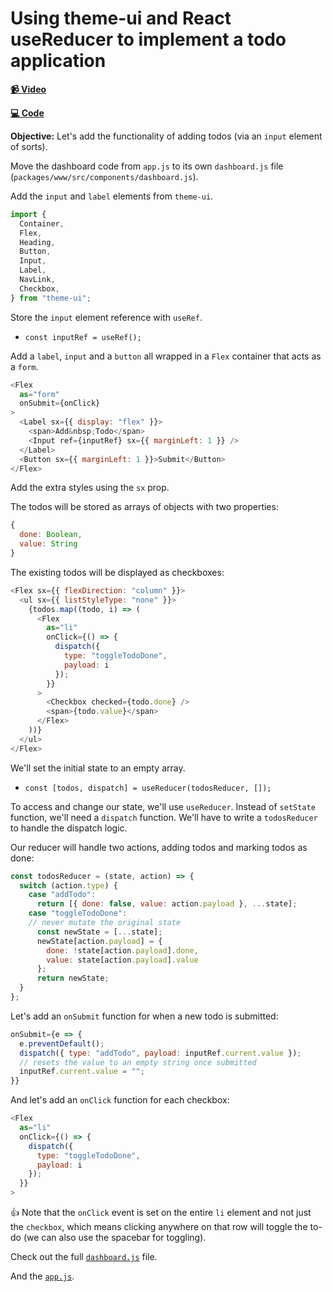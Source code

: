 # Using theme-ui and React useReducer to implement a todo application

**[📹 Video](https://egghead.io/lessons/react-using-theme-ui-and-react-usereducer-to-implement-a-todo-application?pl=building-a-serverless-jamstack-todo-app-with-netlify-gatsby-graphql-and-faunadb-53bb)**

**[💻 Code](https://github.com/christopherbiscardi/serverless-todo-netlify-fauna-egghead/tree/66442bb589c918eb0c776dbcc9675ea00da65a63)**

**Objective:** Let's add the functionality of adding todos (via an `input` element of sorts).

Move the dashboard code from `app.js` to its own `dashboard.js` file (`packages/www/src/components/dashboard.js`).

Add the `input` and `label` elements from `theme-ui`.

```js
import {
  Container,
  Flex,
  Heading,
  Button,
  Input,
  Label,
  NavLink,
  Checkbox,
} from "theme-ui";
```

Store the `input` element reference with `useRef`.

* `const inputRef = useRef();`

Add a `label`, `input` and a `button` all wrapped in a `Flex` container that acts as a `form`.

```js
<Flex
  as="form"
  onSubmit={onClick}
>
  <Label sx={{ display: "flex" }}>
    <span>Add&nbsp;Todo</span>
    <Input ref={inputRef} sx={{ marginLeft: 1 }} />
  </Label>
  <Button sx={{ marginLeft: 1 }}>Submit</Button>
</Flex>
```

Add the extra styles using the `sx` prop.

The todos will be stored as arrays of objects with two properties:

```js
{
  done: Boolean,
  value: String
}
```

The existing todos will be displayed as checkboxes:

```js
<Flex sx={{ flexDirection: "column" }}>
  <ul sx={{ listStyleType: "none" }}>
    {todos.map((todo, i) => (
      <Flex
        as="li"
        onClick={() => {
          dispatch({
            type: "toggleTodoDone",
            payload: i
          });
        }}
      >
        <Checkbox checked={todo.done} />
        <span>{todo.value}</span>
      </Flex>
    ))}
  </ul>
</Flex>
```

We'll set the initial state to an empty array.

* `const [todos, dispatch] = useReducer(todosReducer, []);`

To access and change our state, we'll use `useReducer`. Instead of `setState` function, we'll need a `dispatch` function. We'll have to write a `todosReducer` to handle the dispatch logic.

Our reducer will handle two actions, adding todos and marking todos as done:

```js
const todosReducer = (state, action) => {
  switch (action.type) {
    case "addTodo":
      return [{ done: false, value: action.payload }, ...state];
    case "toggleTodoDone":
    // never mutate the original state
      const newState = [...state];
      newState[action.payload] = {
        done: !state[action.payload].done,
        value: state[action.payload].value
      };
      return newState;
  }
};
```

Let's add an `onSubmit` function for when a new todo is submitted:

```js
onSubmit={e => {
  e.preventDefault();
  dispatch({ type: "addTodo", payload: inputRef.current.value });
  // resets the value to an empty string once submitted
  inputRef.current.value = "";
}}
```

And let's add an `onClick` function for each checkbox:

```js
<Flex
  as="li"
  onClick={() => {
    dispatch({
      type: "toggleTodoDone",
      payload: i
    });
  }}
>
```
👍 Note that the `onClick` event is set on the entire `li` element and not just the `checkbox`, which means clicking anywhere on that row will toggle the to-do (we can also use the spacebar for toggling).

Check out the full [`dashboard.js`](https://github.com/ChristopherBiscardi/serverless-todo-netlify-fauna-egghead/blob/66442bb589c918eb0c776dbcc9675ea00da65a63/packages/www/src/components/dashboard.js) file.

And the [`app.js`](https://github.com/ChristopherBiscardi/serverless-todo-netlify-fauna-egghead/blob/66442bb589c918eb0c776dbcc9675ea00da65a63/packages/www/src/pages/app.js).